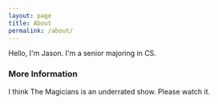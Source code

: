 ```yaml
---
layout: page  
title: About  
permalink: /about/
---
```


Hello, I'm Jason. I'm a senior majoring in CS.

### More Information

I think The Magicians is an underrated show. Please watch it.  


